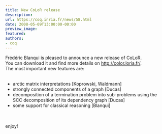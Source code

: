 ```yaml
---
title: New CoLoR release
description:
url: https://coq.inria.fr/news/58.html
date: 2008-05-09T13:00:00-00:00
preview_image:
featured:
authors:
- coq
---
```



Fr&eacute;d&eacute;ric Blanqui is pleased to announce  a new release of CoLoR.
<br/> You can download it and find more details on <a href="http://color.loria.fr/">http://color.loria.fr/</a>.
<br/> The most important new features are:
<br/><br/>
<ul>
<li> arctic matrix interpretations [Koprowski, Waldmann]</li>

<li> strongly connected components of a graph [Ducas]</li>

<li> decomposition of a termination problem into sub-problems using the SCC decomposition of its dependency graph [Ducas]</li>

<li> some support for classical reasoning [Blanqui]</li>
</ul>
<br/><br/>
enjoy!

 
